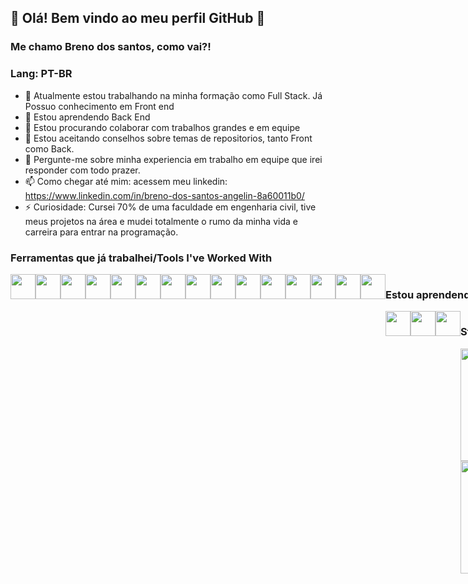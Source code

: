 <!--
**breno174/breno174** is a ✨ _special_ ✨ repository because its `README.md` (this file) appears on your GitHub profile.

Here are some ideas to get you started:
-->

<!--
## 👋 Hello! Welcome to my Github profile.
### My name is Breno dos santos and my nickname is breno174!

### Lang: EN
- 🔭 I am currently working on my training as a Full Stack. I already have knowledge in Front End
- 🌱 I'm learning Back End
- 👯 I'm looking to collaborate on large, teamwork projects
- 🤔 I'm accepting advice on repository themes, both Front and Back.
- 💬 Ask me about my experience in teamwork and I will gladly answer.
- 📫 How to reach me: access my linkedin: https://www.linkedin.com/in/breno-dos-santos-angelin-8a60011b0/
- ⚡ Curiosity: I attended 70% of a college in civil engineering, had my projects in the area and completely changed the course of my life and career to get into programming.

  <img src="https://cdn.jsdelivr.net/gh/devicons/devicon/icons/linux/linux-original.svg" width="40" height="40"/>
-->
## 👋 Olá! Bem vindo ao meu perfil GitHub 👋
### Me chamo Breno dos santos, como vai?!

### Lang: PT-BR
- 🔭 Atualmente estou trabalhando na minha formação como Full Stack. Já Possuo conhecimento em Front end
- 🌱 Estou aprendendo Back End
- 👯 Estou procurando colaborar com trabalhos grandes e em equipe
- 🤔 Estou aceitando conselhos sobre temas de repositorios, tanto Front como Back.
- 💬 Pergunte-me sobre minha experiencia em trabalho em equipe que irei responder com todo prazer.
- 📫 Como chegar até mim: acessem meu linkedin: https://www.linkedin.com/in/breno-dos-santos-angelin-8a60011b0/
- ⚡ Curiosidade: Cursei 70% de uma faculdade em engenharia civil, tive meus projetos na área e mudei totalmente o rumo da minha vida e carreira para entrar na programação.
### Ferramentas que já trabalhei/Tools I've Worked With
<div style="display: flex">
  <img src="https://cdn.jsdelivr.net/gh/devicons/devicon/icons/git/git-original.svg" width="40" height="40"/>
  <img src="https://cdn.jsdelivr.net/gh/devicons/devicon/icons/figma/figma-original.svg" width="40" height="40"/>
  <img src="https://cdn.jsdelivr.net/gh/devicons/devicon/icons/css3/css3-original.svg" width="40" height="40"/>
  <img src="https://cdn.jsdelivr.net/gh/devicons/devicon/icons/html5/html5-original.svg" width="40" height="40"/>
  <img src="https://cdn.jsdelivr.net/gh/devicons/devicon/icons/javascript/javascript-original.svg" width="40" height="40"/>
  <img src="https://cdn.jsdelivr.net/gh/devicons/devicon/icons/react/react-original.svg" width="40" height="40"/>
  <img src="https://cdn.jsdelivr.net/gh/devicons/devicon/icons/redux/redux-original.svg" width="40" height="40"/>
  <img src="https://cdn.jsdelivr.net/gh/devicons/devicon/icons/typescript/typescript-original.svg" width="40" height="40"/>
  <img src="https://cdn.jsdelivr.net/gh/devicons/devicon/icons/jest/jest-plain.svg" width="40" height="40"/>
  <img src="https://cdn.jsdelivr.net/gh/devicons/devicon/icons/heroku/heroku-plain-wordmark.svg" width="40" height="40"/>
  <img src="https://cdn.jsdelivr.net/gh/devicons/devicon/icons/gimp/gimp-original.svg" width="40" height="40"/>
  <img src="https://cdn.jsdelivr.net/gh/devicons/devicon/icons/yarn/yarn-original.svg" width="40" height="40"/>
  <img src="https://cdn.jsdelivr.net/gh/devicons/devicon/icons/slack/slack-original.svg" width="40" height="40"/>
  <img src="https://cdn.jsdelivr.net/gh/devicons/devicon/icons/vscode/vscode-original.svg" width="40" height="40"/>
  <img src="https://cdn.jsdelivr.net/gh/devicons/devicon/icons/trello/trello-plain.svg" width="40" height="40"/>
<div>

### Estou aprendendo
<div style="display: flex">
  <img src="https://cdn.jsdelivr.net/gh/devicons/devicon/icons/nodejs/nodejs-original.svg" width="40" height="40"/>
  <img src="https://cdn.jsdelivr.net/gh/devicons/devicon/icons/python/python-original.svg" width="40" height="40"/>
  <img src="https://cdn.jsdelivr.net/gh/devicons/devicon/icons/flask/flask-original.svg" width="40" height="40"/>
<div>
  
### Status
<div>
<a href="https://github.com/seu-usuário-aqui">
<img height="180em" src="https://github-readme-stats.vercel.app/api/top-langs/?username=breno174&layout=compact&langs_count=7&theme=dracula"/>
<img height="180em" src="https://github-readme-stats.vercel.app/api?username=breno174&show_icons=true&theme=dracula&include_all_commits=true&count_private=true"/>
</div>
